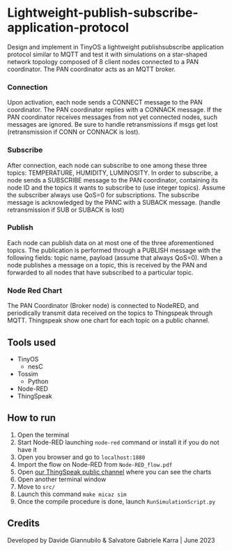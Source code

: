 # Lightweight-publish-subscribe-application-protocol
Design and implement in TinyOS a lightweight publishsubscribe application protocol similar to MQTT and test it with simulations on a star-shaped network topology composed of 8 client nodes connected to a PAN coordinator. The PAN coordinator acts as an MQTT broker. 

### Connection
Upon activation, each node sends a CONNECT message
to the PAN coordinator. The PAN coordinator replies with a CONNACK message. If the PAN coordinator receives messages from not
yet connected nodes, such messages are ignored. Be sure to handle retransmissions if msgs get lost (retransmission if CONN or CONNACK
is lost).

### Subscribe 
After connection, each node can subscribe to one among
these three topics: TEMPERATURE, HUMIDITY, LUMINOSITY. In
order to subscribe, a node sends a SUBSCRIBE message to the PAN
coordinator, containing its node ID and the topics it wants to subscribe
to (use integer topics). Assume the subscriber always use QoS=0 for
subscriptions. The subscribe message is acknowledged by the PANC
with a SUBACK message. (handle retransmission if SUB or SUBACK
is lost)

### Publish 
Each node can publish data on at most one of the three aforementioned topics. The publication is performed through a PUBLISH
message with the following fields: topic name, payload (assume that
always QoS=0). When a node publishes a message on a topic, this is
received by the PAN and forwarded to all nodes that have subscribed
to a particular topic.

### Node Red Chart
The PAN Coordinator (Broker node) is connected to NodeRED, and periodically transmit data received on the topics to Thingspeak through MQTT. 
Thingspeak show one chart for each topic on a public channel.

## Tools used
- TinyOS 
  - nesC
- Tossim
  - Python
- Node-RED
- ThingSpeak

## How to run
1. Open the terminal
2. Start Node-RED launching `node-red` command or install it if you do not have it
3. Open you browser and go to `localhost:1880`
4. Import the flow on Node-RED from `Node-RED_flow.pdf`
5. Open [our ThingSpeak public channel](https://thingspeak.com/channels/2185815) where you can see the charts
6. Open another terminal window
7. Move to `src/`
8. Launch this command `make micaz sim`
9. Once the compile procedure is done, launch `RunSimulationScript.py`

## Credits
Developed by Davide Giannubilo & Salvatore Gabriele Karra | June 2023

